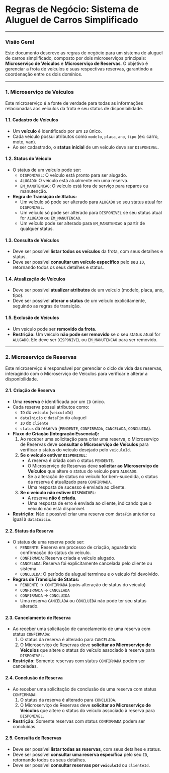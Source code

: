 # Regras de Negócio: Sistema de Aluguel de Carros Simplificado

---

### Visão Geral

Este documento descreve as regras de negócio para um sistema de aluguel de carros simplificado, composto por dois microserviços principais: **Microserviço de Veículos** e **Microserviço de Reservas**. O objetivo é gerenciar a frota de veículos e suas respectivas reservas, garantindo a coordenação entre os dois domínios.

---

### 1. Microserviço de Veículos

Este microserviço é a fonte de verdade para todas as informações relacionadas aos veículos da frota e seu status de disponibilidade.

#### 1.1. Cadastro de Veículos

* Um **veículo** é identificado por um `ID` único.
* Cada veículo possui atributos como `modelo`, `placa`, `ano`, `tipo` (ex: carro, moto, van).
* Ao ser cadastrado, o **status inicial** de um veículo deve ser `DISPONIVEL`.

#### 1.2. Status do Veículo

* O status de um veículo pode ser:
    * `DISPONIVEL`: O veículo está pronto para ser alugado.
    * `ALUGADO`: O veículo está atualmente em uma reserva.
    * `EM_MANUTENCAO`: O veículo está fora de serviço para reparos ou manutenção.
* **Regra de Transição de Status:**
    * Um veículo só pode ser alterado para `ALUGADO` se seu status atual for `DISPONIVEL`.
    * Um veículo só pode ser alterado para `DISPONIVEL` se seu status atual for `ALUGADO` ou `EM_MANUTENCAO`.
    * Um veículo pode ser alterado para `EM_MANUTENCAO` a partir de qualquer status.

#### 1.3. Consulta de Veículos

* Deve ser possível **listar todos os veículos** da frota, com seus detalhes e status.
* Deve ser possível **consultar um veículo específico** pelo seu `ID`, retornando todos os seus detalhes e status.

#### 1.4. Atualização de Veículos

* Deve ser possível **atualizar atributos** de um veículo (modelo, placa, ano, tipo).
* Deve ser possível **alterar o status** de um veículo explicitamente, seguindo as regras de transição.

#### 1.5. Exclusão de Veículos

* Um veículo pode ser **removido da frota**.
* **Restrição:** Um veículo **não pode ser removido** se o seu status atual for `ALUGADO`. Ele deve ser `DISPONIVEL` ou `EM_MANUTENCAO` para ser removido.

---

### 2. Microserviço de Reservas

Este microserviço é responsável por gerenciar o ciclo de vida das reservas, interagindo com o Microserviço de Veículos para verificar e alterar a disponibilidade.

#### 2.1. Criação de Reserva

* Uma **reserva** é identificada por um `ID` único.
* Cada reserva possui atributos como:
    * `ID` do `veículo` (`veiculoId`)
    * `dataInicio` e `dataFim` do aluguel
    * `ID` do `cliente`
    * `status` da reserva (`PENDENTE`, `CONFIRMADA`, `CANCELADA`, `CONCLUIDA`).
* **Fluxo de Criação (Integração Essencial):**
    1.  Ao receber uma solicitação para criar uma reserva, o Microserviço de Reservas deve **consultar o Microserviço de Veículos** para verificar o status do veículo desejado pelo `veiculoId`.
    2.  **Se o veículo estiver `DISPONIVEL`**:
        * A reserva é criada com o status `PENDENTE`.
        * O Microserviço de Reservas deve **solicitar ao Microserviço de Veículos** que altere o status do veículo para `ALUGADO`.
        * Se a alteração de status no veículo for bem-sucedida, o status da reserva é atualizado para `CONFIRMADA`.
        * Uma resposta de sucesso é enviada ao cliente.
    3.  **Se o veículo não estiver `DISPONIVEL`**:
        * A reserva **não é criada**.
        * Uma resposta de erro é enviada ao cliente, indicando que o veículo não está disponível.
* **Restrição:** Não é possível criar uma reserva com `dataFim` anterior ou igual à `dataInicio`.

#### 2.2. Status da Reserva

* O status de uma reserva pode ser:
    * `PENDENTE`: Reserva em processo de criação, aguardando confirmação do status do veículo.
    * `CONFIRMADA`: Reserva criada e veículo alugado.
    * `CANCELADA`: Reserva foi explicitamente cancelada pelo cliente ou sistema.
    * `CONCLUIDA`: O período de aluguel terminou e o veículo foi devolvido.
* **Regras de Transição de Status:**
    * `PENDENTE` -> `CONFIRMADA` (após alteração de status do veículo)
    * `CONFIRMADA` -> `CANCELADA`
    * `CONFIRMADA` -> `CONCLUIDA`
    * Uma reserva `CANCELADA` ou `CONCLUIDA` não pode ter seu status alterado.

#### 2.3. Cancelamento de Reserva

* Ao receber uma solicitação de cancelamento de uma reserva com status `CONFIRMADA`:
    1.  O status da reserva é alterado para `CANCELADA`.
    2.  O Microserviço de Reservas deve **solicitar ao Microserviço de Veículos** que altere o status do veículo associado à reserva para `DISPONIVEL`.
* **Restrição:** Somente reservas com status `CONFIRMADA` podem ser canceladas.

#### 2.4. Conclusão de Reserva

* Ao receber uma solicitação de conclusão de uma reserva com status `CONFIRMADA`:
    1.  O status da reserva é alterado para `CONCLUIDA`.
    2.  O Microserviço de Reservas deve **solicitar ao Microserviço de Veículos** que altere o status do veículo associado à reserva para `DISPONIVEL`.
* **Restrição:** Somente reservas com status `CONFIRMADA` podem ser concluídas.

#### 2.5. Consulta de Reservas

* Deve ser possível **listar todas as reservas**, com seus detalhes e status.
* Deve ser possível **consultar uma reserva específica** pelo seu `ID`, retornando todos os seus detalhes.
* Deve ser possível **consultar reservas por `veiculoId`** ou `clienteId`.
